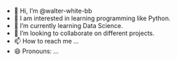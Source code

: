 - 👋 Hi, I’m @walter-white-bb
- 👀 I am interested in learning programming like Python.
- 🌱 I’m currently learning Data Science.
- 💞️ I’m looking to collaborate on different projects.
- 📫 How to reach me ...
- 😄 Pronouns: ...

<!---
walter-white-bb/walter-white-bb is a ✨ special ✨ repository because its `README.md` (this file) appears on your GitHub profile.
You can click the Preview link to take a look at your changes.
--->
